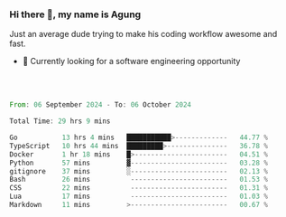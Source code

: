 ### Hi there 👋, my name is Agung
Just an average dude trying to make his coding workflow awesome and fast.

<!--
**agungfir98/agungfir98** is a ✨ _special_ ✨ repository because its `README.md` (this file) appears on your GitHub profile.
-->

- 🔭 Currently looking for a software engineering opportunity
<br/>
<br/>
<!--START_SECTION:waka-->

```rust
From: 06 September 2024 - To: 06 October 2024

Total Time: 29 hrs 9 mins

Go           13 hrs 4 mins   ███████████>-------------   44.77 %
TypeScript   10 hrs 44 mins  █████████>---------------   36.78 %
Docker       1 hr 18 mins    █>-----------------------   04.51 %
Python       57 mins         ▓------------------------   03.28 %
gitignore    37 mins         ░------------------------   02.13 %
Bash         26 mins          ------------------------   01.53 %
CSS          22 mins          ------------------------   01.31 %
Lua          17 mins          ------------------------   01.03 %
Markdown     11 mins         >------------------------   00.67 %
```

<!--END_SECTION:waka-->
